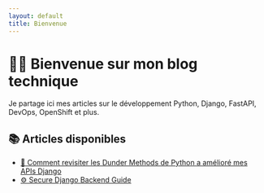 ```yaml
---
layout: default
title: Bienvenue
---
```


# 👨‍💻 Bienvenue sur mon blog technique

Je partage ici mes articles sur le développement Python, Django, FastAPI, DevOps, OpenShift et plus.

## 📚 Articles disponibles

- [🧠 Comment revisiter les Dunder Methods de Python a amélioré mes APIs Django](./articles/dunder-methods-django.md)
- [⚙️ Secure Django Backend Guide](./articles/secure-django-backend.md)
<!--
- [⚙️ Guide complet FastAPI + Celery](./articles/fastapi-celery-guide.md)
- [📦 Préparation à la certification OpenShift EX288](./articles/openshift-ex288-preparation.md)
-->
